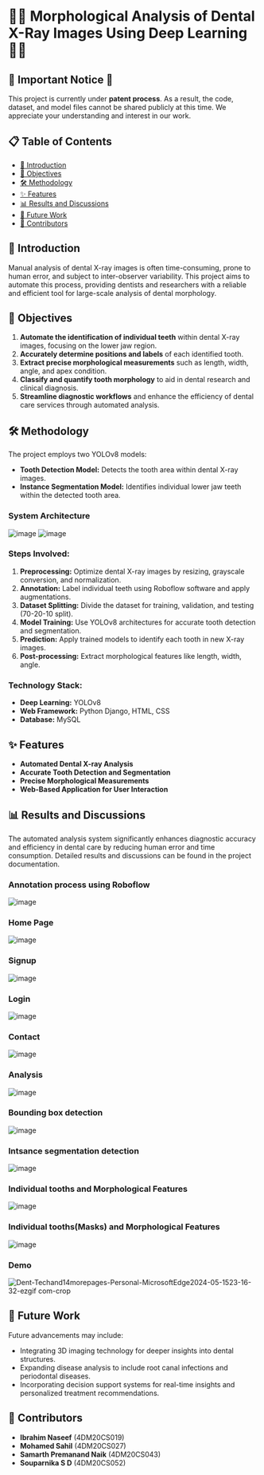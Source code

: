 # 🦷🧠 Morphological Analysis of Dental X-Ray Images Using Deep Learning 🧠🦷

## 🚨 Important Notice 🚨

This project is currently under **patent process**. As a result, the code, dataset, and model files cannot be shared publicly at this time. We appreciate your understanding and interest in our work.

## 📋 Table of Contents
- [📖 Introduction](#introduction)
- [🎯 Objectives](#objectives)
- [🛠️ Methodology](#methodology)
- [✨ Features](#features)
- [📊 Results and Discussions](#results-and-discussions)
- [🔮 Future Work](#future-work)
- [👥 Contributors](#contributors)


## 📖 Introduction

Manual analysis of dental X-ray images is often time-consuming, prone to human error, and subject to inter-observer variability. This project aims to automate this process, providing dentists and researchers with a reliable and efficient tool for large-scale analysis of dental morphology.

## 🎯 Objectives

1. **Automate the identification of individual teeth** within dental X-ray images, focusing on the lower jaw region.
2. **Accurately determine positions and labels** of each identified tooth.
3. **Extract precise morphological measurements** such as length, width, angle, and apex condition.
4. **Classify and quantify tooth morphology** to aid in dental research and clinical diagnosis.
5. **Streamline diagnostic workflows** and enhance the efficiency of dental care services through automated analysis.

## 🛠️ Methodology

The project employs two YOLOv8 models:
- **Tooth Detection Model:** Detects the tooth area within dental X-ray images.
- **Instance Segmentation Model:** Identifies individual lower jaw teeth within the detected tooth area.

### System Architecture
![image](https://github.com/Ibrahim-Naseef/Morphological-Analysis-of-Dental-X-Ray-Images-Using-Deep-Learning/assets/156147657/fb9ec840-1409-485c-9f6d-ed738c9ba91e)
![image](https://github.com/Ibrahim-Naseef/Morphological-Analysis-of-Dental-X-Ray-Images-Using-Deep-Learning/assets/156147657/ac824404-55d1-4cbc-b8fc-8a75fc256b01)

### Steps Involved:
1. **Preprocessing:** Optimize dental X-ray images by resizing, grayscale conversion, and normalization.
2. **Annotation:** Label individual teeth using Roboflow software and apply augmentations.
3. **Dataset Splitting:** Divide the dataset for training, validation, and testing (70-20-10 split).
4. **Model Training:** Use YOLOv8 architectures for accurate tooth detection and segmentation.
5. **Prediction:** Apply trained models to identify each tooth in new X-ray images.
6. **Post-processing:** Extract morphological features like length, width, angle.

### Technology Stack:
- **Deep Learning:** YOLOv8
- **Web Framework:** Python Django, HTML, CSS
- **Database:** MySQL

## ✨ Features

- **Automated Dental X-ray Analysis**
- **Accurate Tooth Detection and Segmentation**
- **Precise Morphological Measurements**
- **Web-Based Application for User Interaction**

## 📊 Results and Discussions

The automated analysis system significantly enhances diagnostic accuracy and efficiency in dental care by reducing human error and time consumption. Detailed results and discussions can be found in the project documentation.

### Annotation process using Roboflow
![image](https://github.com/Ibrahim-Naseef/Morphological-Analysis-of-Dental-X-Ray-Images-Using-Deep-Learning/assets/156147657/babd25fc-86ac-4d82-adf6-8f69a9b1c3cd)

### Home Page
![image](https://github.com/Ibrahim-Naseef/Morphological-Analysis-of-Dental-X-Ray-Images-Using-Deep-Learning/assets/156147657/e697bdfb-cf12-4dd8-8b50-98ba6c1ccc21)

### Signup
![image](https://github.com/Ibrahim-Naseef/Morphological-Analysis-of-Dental-X-Ray-Images-Using-Deep-Learning/assets/156147657/818f7ce6-f8c9-4466-b928-febb63c1c73b)

### Login 
![image](https://github.com/Ibrahim-Naseef/Morphological-Analysis-of-Dental-X-Ray-Images-Using-Deep-Learning/assets/156147657/8e2f7716-8e6a-4d2a-a2de-19700c8d025c)

### Contact
![image](https://github.com/Ibrahim-Naseef/Morphological-Analysis-of-Dental-X-Ray-Images-Using-Deep-Learning/assets/156147657/3c27ab02-38dc-45f1-a197-a1fa1380f7e0)

### Analysis 
![image](https://github.com/Ibrahim-Naseef/Morphological-Analysis-of-Dental-X-Ray-Images-Using-Deep-Learning/assets/156147657/848deef3-61e1-4387-8768-53518035d9a7)

### Bounding box detection
![image](https://github.com/Ibrahim-Naseef/Morphological-Analysis-of-Dental-X-Ray-Images-Using-Deep-Learning/assets/156147657/f4477f3b-bbf9-4fac-a56f-8f9e41cbb682)

### Intsance segmentation detection
![image](https://github.com/Ibrahim-Naseef/Morphological-Analysis-of-Dental-X-Ray-Images-Using-Deep-Learning/assets/156147657/31c626cb-6419-41d9-b337-2c7b3ade4f25)

### Individual tooths and Morphological Features
![image](https://github.com/Ibrahim-Naseef/Morphological-Analysis-of-Dental-X-Ray-Images-Using-Deep-Learning/assets/156147657/a7650e80-965c-401b-a8e0-7a850c73fb6d)

### Individual tooths(Masks) and Morphological Features
![image](https://github.com/Ibrahim-Naseef/Morphological-Analysis-of-Dental-X-Ray-Images-Using-Deep-Learning/assets/156147657/0e1fe6ef-438d-4594-878a-6fe1b57e7096)

### Demo
![Dent-Techand14morepages-Personal-MicrosoftEdge2024-05-1523-16-32-ezgif com-crop](https://github.com/Ibrahim-Naseef/Morphological-Analysis-of-Dental-X-Ray-Images-Using-Deep-Learning/assets/156147657/4d5f4cfc-c1c7-478a-b959-a2a8d66de78d)

## 🔮 Future Work

Future advancements may include:
- Integrating 3D imaging technology for deeper insights into dental structures.
- Expanding disease analysis to include root canal infections and periodontal diseases.
- Incorporating decision support systems for real-time insights and personalized treatment recommendations.

## 👥 Contributors

- **Ibrahim Naseef** (4DM20CS019)
- **Mohamed Sahil** (4DM20CS027)
- **Samarth Premanand Naik** (4DM20CS043)
- **Souparnika S D** (4DM20CS052)

